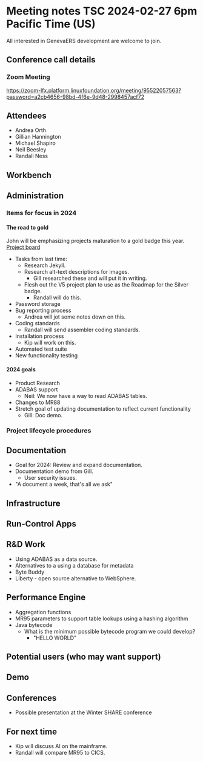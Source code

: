 # Meeting notes TSC 2024-02-27 6pm Pacific Time (US)
All interested in GenevaERS development are welcome to join.
## Conference call details
### Zoom Meeting
https://zoom-lfx.platform.linuxfoundation.org/meeting/95522057563?password=a2cb4656-98bd-4f6e-9d48-2998457acf72
## Attendees 
- Andrea Orth 
- Gillian Hannington 
- Michael Shapiro
- Neil Beesley 
- Randall Ness
<!-- 
- Bob McCormack 
- Eugene Morrow 
- Ian Cunningham
- Kip Twitchell 
- Jeff Horner 
-->
## Workbench
  
## Administration

### Items for focus in 2024

#### The road to gold

John will be emphasizing projects maturation to a gold badge this year.
[Project board](https://github.com/orgs/genevaers/projects/8/views/2)
  
- Tasks from last time: 
  - Research Jekyll.
  - Research alt-text descriptions for images.
    - Gill researched these and will put it in writing.
  - Flesh out the V5 project plan to use as the Roadmap for the Silver badge.
    - Randall will do this.
- Password storage
- Bug reporting process
  - Andrea will jot some notes down on this.
- Coding standards
  - Randall will send assembler coding standards.
- Installation process
  - Kip will work on this.
- Automated test suite
- New functionality testing
  
#### 2024 goals

- Product Research
- ADABAS support
  - Neil: We now have a way to read ADABAS tables. 
- Changes to MR88
- Stretch goal of updating documentation to reflect current functionality
  - Gill: Doc demo.  

### Project lifecycle procedures
## Documentation
- Goal for 2024: Review and expand documentation.
- Documentation demo from Gill. 
  - User security issues.
- "A document a week, that's all we ask" 
## Infrastructure
## Run-Control Apps
## R&D Work
- Using ADABAS as a data source.  
- Alternatives to a using a database for metadata
- Byte Buddy 
- Liberty - open source alternative to WebSphere.
## Performance Engine
- Aggregation functions
- MR95 parameters to support table lookups using a hashing algorithm  
- Java bytecode 
  - What is the minimum possible bytecode program we could develop?
    - "HELLO WORLD"
## Potential users (who may want support)
## Demo
## Conferences 
- Possible presentation at the Winter SHARE conference 
## For next time 
- Kip will discuss AI on the mainframe.
- Randall will compare MR95 to CICS. 
